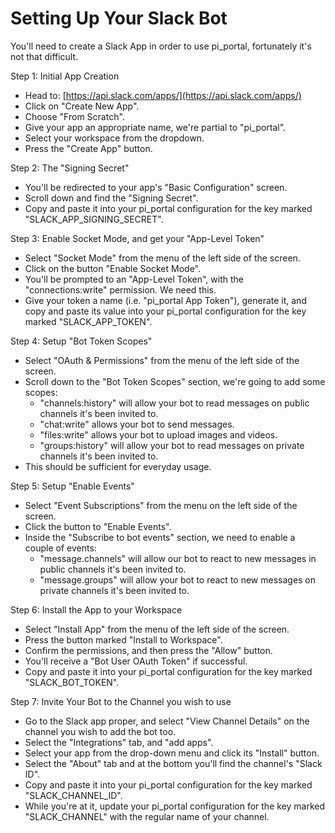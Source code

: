 # Setting Up Your Slack Bot

You'll need to create a Slack App in order to use pi_portal, fortunately it's not that difficult.

Step 1: Initial App Creation
- Head to: [https://api.slack.com/apps/](https://api.slack.com/apps/)
- Click on "Create New App".
- Choose "From Scratch".
- Give your app an appropriate name, we're partial to "pi_portal".
- Select your workspace from the dropdown.
- Press the "Create App" button.

Step 2: The "Signing Secret"
- You'll be redirected to your app's "Basic Configuration" screen.
- Scroll down and find the "Signing Secret".
- Copy and paste it into your pi_portal configuration for the key marked "SLACK_APP_SIGNING_SECRET".

Step 3: Enable Socket Mode, and get your "App-Level Token"
- Select "Socket Mode" from the menu of the left side of the screen.
- Click on the button "Enable Socket Mode".
- You'll be prompted to an "App-Level Token", with the "connections:write" permission. We need this.
- Give your token a name (i.e. "pi_portal App Token"), generate it, and copy and paste its value into your pi_portal configuration for the key marked "SLACK_APP_TOKEN".

Step 4: Setup "Bot Token Scopes"
- Select "OAuth & Permissions" from the menu of the left side of the screen.
- Scroll down to the "Bot Token Scopes" section, we're going to add some scopes:
  - "channels:history" will allow your bot to read messages on public channels it's been invited to.
  - "chat:write" allows your bot to send messages.
  - "files:write" allows your bot to upload images and videos.
  - "groups:history" will allow your bot to read messages on private channels it's been invited to.
- This should be sufficient for everyday usage.

Step 5: Setup "Enable Events"
- Select "Event Subscriptions" from the menu on the left side of the screen.
- Click the button to "Enable Events".
- Inside the "Subscribe to bot events" section, we need to enable a couple of events:
  - "message.channels" will allow our bot to react to new messages in public channels it's been invited to.
  - "message.groups" will allow your bot to react to new messages on private channels it's been invited to.

Step 6: Install the App to your Workspace
- Select "Install App" from the menu of the left side of the screen.
- Press the button marked "Install to Workspace".
- Confirm the permissions, and then press the "Allow" button.
- You'll receive a "Bot User OAuth Token" if successful.
- Copy and paste it into your pi_portal configuration for the key marked "SLACK_BOT_TOKEN".

Step 7: Invite Your Bot to the Channel you wish to use
- Go to the Slack app proper, and select "View Channel Details" on the channel you wish to add the bot too.
- Select the "Integrations" tab, and "add apps".
- Select your app from the drop-down menu and click its "Install" button.
- Select the "About" tab and at the bottom you'll find the channel's "Slack ID".
- Copy and paste it into your pi_portal configuration for the key marked "SLACK_CHANNEL_ID".
- While you're at it, update your pi_portal configuration for the key marked "SLACK_CHANNEL" with the regular name of your channel.
